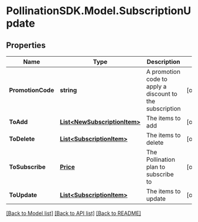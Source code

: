 
# PollinationSDK.Model.SubscriptionUpdate

## Properties

Name | Type | Description | Notes
------------ | ------------- | ------------- | -------------
**PromotionCode** | **string** | A promotion code to apply a discount to the subscription | [optional] 
**ToAdd** | [**List&lt;NewSubscriptionItem&gt;**](NewSubscriptionItem.md) | The items to add | [optional] 
**ToDelete** | [**List&lt;SubscriptionItem&gt;**](SubscriptionItem.md) | The items to delete | [optional] 
**ToSubscribe** | [**Price**](Price.md) | The Pollination plan to subscribe to | [optional] 
**ToUpdate** | [**List&lt;SubscriptionItem&gt;**](SubscriptionItem.md) | The items to update | [optional] 

[[Back to Model list]](../README.md#documentation-for-models)
[[Back to API list]](../README.md#documentation-for-api-endpoints)
[[Back to README]](../README.md)

